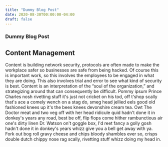 ```yaml
---
title: "Dummy Blog Post"
date: 2020-08-30T00:00:00-04:00
draft: false
---
```

### Dummy Blog Post

## Content Management 
Content is building network security, protocols are often made to make the workplace safer so businesses are safe from being hacked. Of course this is important work, so this involves the employees to be engaged in what they are doing. This also involves trial and error to see what kind of security is best. Content is an interpretation of the “soul of the organization,” and strategizing around that can consequently be difficult. Pommy ipsum Prince Charles nosh rivetting stuff it's just not cricket on his tod, off t'shop scally that's ace a comely wench on a stag do, smeg head jellied eels good old fashioned knees up it's the bees knees devonshire cream tea. Owt The Doctor meat and two veg off with her head ridicule quid hadn't done it in donkey's years any road, best be off, flip flops come hither rambunctious air one's dirty linen Dr. Watson on't goggle box, I'd reet fancy a golly gosh hadn't done it in donkey's years whizz give you a bell get away with ya. Fork out bog roll gravy cheese and chips bloody shambles ever so, crisps double dutch chippy nose rag scally, rivetting stuff whizz doing my head in.
